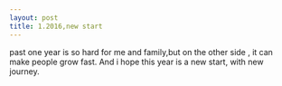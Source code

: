 ```yaml
---
layout: post
title: 1.2016,new start
---
```

past one year is so hard for me and family,but on the other side , it can make people grow fast.
And i hope this year is a new start, with new journey.
